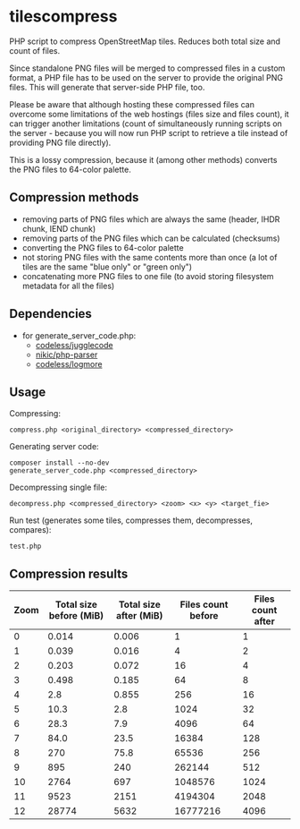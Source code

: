 # tilescompress

PHP script to compress OpenStreetMap tiles. Reduces both total size and count of files.

Since standalone PNG files will be merged to compressed files in a custom format, a PHP file has to be used on the server to provide the original PNG files. This will generate that server-side PHP file, too.

Please be aware that although hosting these compressed files can overcome some limitations of the web hostings (files size and files count), it can trigger another limitations (count of simultaneously running scripts on the server - because you will now run PHP script to retrieve a tile instead of providing PNG file directly).

This is a lossy compression, because it (among other methods) converts the PNG files to 64-color palette.

## Compression methods

- removing parts of PNG files which are always the same (header, IHDR chunk, IEND chunk)
- removing parts of the PNG files which can be calculated (checksums)
- converting the PNG files to 64-color palette
- not storing PNG files with the same contents more than once (a lot of tiles are the same "blue only" or "green only")
- concatenating more PNG files to one file (to avoid storing filesystem metadata for all the files)

## Dependencies

- for generate_server_code.php:
  - [codeless/jugglecode](https://github.com/codeless/JuggleCode)
  - [nikic/php-parser](https://github.com/nikic/PHP-Parser)
  - [codeless/logmore](https://github.com/codeless/LogMore)

## Usage

Compressing:

```
compress.php <original_directory> <compressed_directory>
```

Generating server code:

```
composer install --no-dev
generate_server_code.php <compressed_directory>
```

Decompressing single file:

```
decompress.php <compressed_directory> <zoom> <x> <y> <target_fie>
```

Run test (generates some tiles, compresses them, decompresses, compares):

```
test.php
```

## Compression results

| Zoom | Total size before (MiB) | Total size after (MiB) | Files count before | Files count after |
| ---- | ----------------------- | ---------------------- | ------------------ | ----------------- |
| 0    | 0.014                   | 0.006                  | 1                  | 1                 |
| 1    | 0.039                   | 0.016                  | 4                  | 2                 |
| 2    | 0.203                   | 0.072                  | 16                 | 4                 |
| 3    | 0.498                   | 0.185                  | 64                 | 8                 |
| 4    | 2.8                     | 0.855                  | 256                | 16                |
| 5    | 10.3                    | 2.8                    | 1024               | 32                |
| 6    | 28.3                    | 7.9                    | 4096               | 64                |
| 7    | 84.0                    | 23.5                   | 16384              | 128               |
| 8    | 270                     | 75.8                   | 65536              | 256               |
| 9    | 895                     | 240                    | 262144             | 512               |
| 10   | 2764                    | 697                    | 1048576            | 1024              |
| 11   | 9523                    | 2151                   | 4194304            | 2048              |
| 12   | 28774                   | 5632                   | 16777216           | 4096              |
